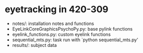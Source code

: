 # eyetracking in 420-309


- notes/: installation notes and functions
- EyeLinkCoreGraphicsPsychoPy.py: base pylink functions
- eyelink_functions.py: custom eyelink functions
- sequential_mts.py: task run with `python sequential_mts.py' 
- results/: subject data 


